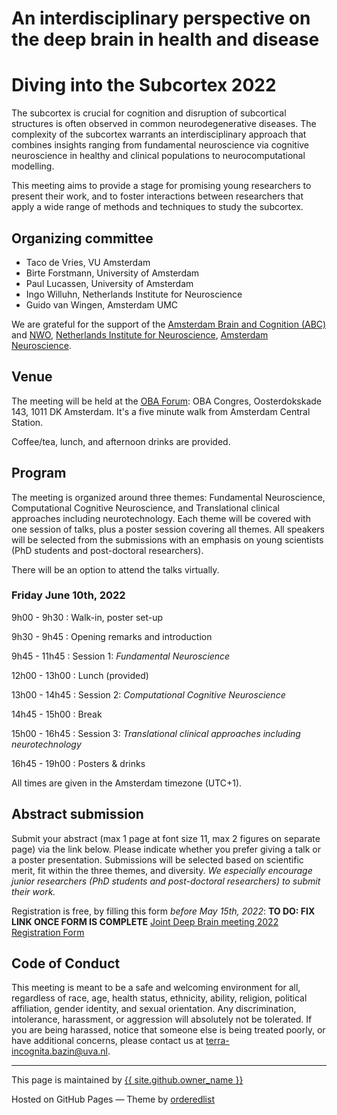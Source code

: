 # <a name="home"></a>An interdisciplinary perspective on the deep brain in health and disease
# Diving into the Subcortex 2022

The subcortex is crucial for cognition and disruption of subcortical structures is often observed in common neurodegenerative diseases. The complexity of the subcortex warrants an interdisciplinary approach that combines insights ranging from fundamental neuroscience via cognitive neuroscience in healthy and clinical populations to neurocomputational modelling. 

This meeting aims to provide a stage for promising young researchers to present their work, and to foster interactions between researchers that apply a wide range of methods and techniques to study the subcortex.

## <a names="orga"></a>Organizing committee

- Taco de Vries, VU Amsterdam
- Birte Forstmann, University of Amsterdam
- Paul Lucassen, University of Amsterdam
- Ingo Willuhn, Netherlands Institute for Neuroscience
- Guido van Wingen, Amsterdam UMC

We are grateful for the support of the [Amsterdam Brain and Cognition (ABC)](https://abc.uva.nl/) and [NWO](https://www.nwo.nl/), [Netherlands Institute for Neuroscience](https://nin.nl/), [Amsterdam Neuroscience](https://www.amsterdamumc.org/en/research/institutes/amsterdam-neuroscience.htm).

## Venue
The meeting will be held at the [OBA Forum](https://www.obacongres.nl/forum): OBA Congres, Oosterdokskade 143, 1011 DK Amsterdam. It's a five minute walk from Amsterdam Central Station.

Coffee/tea, lunch, and afternoon drinks are provided.


## <a name="program"></a>Program
The meeting is organized around three themes: Fundamental Neuroscience, Computational Cognitive Neuroscience, and Translational clinical approaches including neurotechnology. Each theme will be covered with one session of talks, plus a poster session covering all themes. All speakers will be selected from the submissions with an emphasis on young scientists (PhD students and post-doctoral researchers).

There will be an option to attend the talks virtually.

### Friday June 10th, 2022

9h00 - 9h30
: Walk-in, poster set-up

9h30 - 9h45
: Opening remarks and introduction

9h45 - 11h45 
: Session 1: _Fundamental Neuroscience_

12h00 - 13h00
: Lunch (provided)

13h00 - 14h45 
: Session 2: _Computational Cognitive Neuroscience_

14h45 - 15h00
: Break

15h00 - 16h45 
: Session 3: _Translational clinical approaches including neurotechnology_

16h45 - 19h00
: Posters & drinks

All times are given in the Amsterdam timezone (UTC+1).


## <a name="register"></a>Abstract submission
Submit your abstract (max 1 page at font size 11, max 2 figures on separate page) via the link below. Please indicate whether you prefer giving a talk or a poster presentation. Submissions will be selected based on scientific merit, fit within the three themes, and diversity. _We especially encourage junior researchers (PhD students and post-doctoral researchers) to submit their work._

Registration is free, by filling this form *before May 15th, 2022*:
**TO DO: FIX LINK ONCE FORM IS COMPLETE**
[Joint Deep Brain meeting 2022 Registration Form](https://docs.google.com/forms/d/1aF7L_jm2wJepuMOKtAw54vkP22_SbsYO7LHLniplh1Q/viewform?usp=sharing&edit_requested=true)



## <a name="code"></a>Code of Conduct

This meeting is meant to be a safe and welcoming environment for all, regardless of race, age, health status, ethnicity, ability, religion, political affiliation, gender identity, and sexual orientation.
Any discrimination, intolerance, harassment, or aggression will absolutely not be tolerated. 
If you are being harassed, notice that someone else is being treated poorly, or have additional concerns, please contact us at <terra-incognita.bazin@uva.nl>. 

---
 This page is maintained by <a href="{{ site.github.owner_url }}">{{ site.github.owner_name }}</a>
 
 Hosted on GitHub Pages &mdash; Theme by <a href="https://github.com/orderedlist">orderedlist</a>
